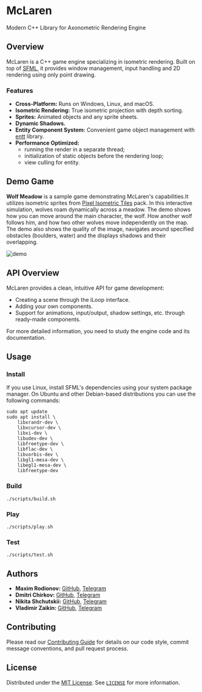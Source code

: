 # McLaren

Modern C++ Library for Axonometric Rendering Engine

## Overview

McLaren is a C++ game engine specializing in isometric rendering. Built on top of [SFML](https://www.sfml-dev.org), it provides window management, input handling and 2D rendering using only point drawing.

### Features

* **Cross-Platform:** Runs on Windows, Linux, and macOS.
* **Isometric Rendering:** True isometric projection with depth sorting.
* **Sprites:** Animated objects and any sprite sheets.
* **Dynamic Shadows.**
* **Entity Component System:** Convenient game object management with [entt](https://github.com/skypjack/entt?ysclid=mhfjtbqbpf481919909) library.
* **Performance Optimized:**
  * running the render in a separate thread;
  * initialization of static objects before the rendering loop;
  * view culling for entity.

## Demo Game

**Wolf Meadow** is a sample game demonstrating McLaren's capabilities.It utilizes isometric sprites from [Pixel Isometric Tiles](https://scrabling.itch.io/pixel-isometric-tiles) pack. In this interactive simulation, wolves roam dynamically across a meadow. The demo shows how you can move around the main character, the wolf. How another wolf follows him, and how two other wolves move independently on the map. The demo also shows the quality of the image, navigates around specified obstacles (boulders, water) and the displays shadows and their overlapping.

![demo](/demo.gif)

## API Overview

McLaren provides a clean, intuitive API for game development:

* Creating a scene through the iLoop interface.
* Adding your own components.
* Support for animations, input/output, shadow settings, etc. through ready-made components.

For more detailed information, you need to study the engine code and its documentation.

## Usage

### Install

If you use Linux, install SFML's dependencies using your system package manager. On Ubuntu and other Debian-based distributions you can use the following commands:

```shell
sudo apt update
sudo apt install \
    libxrandr-dev \
    libxcursor-dev \
    libxi-dev \
    libudev-dev \
    libfreetype-dev \
    libflac-dev \
    libvorbis-dev \
    libgl1-mesa-dev \
    libegl1-mesa-dev \
    libfreetype-dev
```

### Build

```shell
./scripts/build.sh
```

### Play

```shell
./scripts/play.sh
```

### Test

```shell
./scripts/test.sh
```

## Authors

* **Maxim Rodionov:** [GitHub](https://github.com/RodionovMaxim05), [Telegram](https://t.me/Maxoon22)
* **Dmitri Chirkov:** [GitHub](https://github.com/kinokotakenoko9), [Telegram](https://t.me/chdmitri)
* **Nikita Shchutskii:** [GitHub](https://github.com/ns-58), [Telegram](https://t.me/szcz00)
* **Vladimir Zaikin:** [GitHub](https://github.com/Friend-zva), [Telegram](https://t.me/vo_va_w)

## Contributing

Please read our [Contributing Guide](CONTRIBUTING.md) for details on our code style, commit message conventions, and pull request process.

## License

Distributed under the [MIT License](https://choosealicense.com/licenses/mit/). See [`LICENSE`](LICENSE) for more information.
